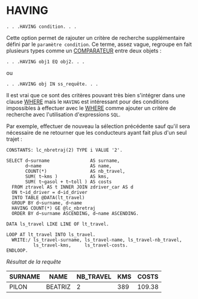 # HAVING

```abap
. . .HAVING condition. . .
```

Cette option permet de rajouter un critère de recherche supplémentaire défini par le `paramètre condition`. Ce terme, assez vague, regroupe en fait plusieurs types comme un [COMPARATEUR](../../04_CONDITIONS/01_OPERATEURS_DE_COMPARAISON.md) entre deux objets :

```abap
. . .HAVING obj1 EQ obj2. . .
```

ou

```abap
. . .HAVING obj IN ss_requête. . .
```

Il est vrai que ce sont des critères pouvant très bien s'intégrer dans une clause [WHERE](./21_WHERE.md) mais le `HAVING` est intéressant pour des conditions impossibles à effectuer avec le [WHERE](./21_Where.md) comme ajouter un critère de recherche avec l'utilisation d'expressions `SQL`.

Par exemple, effectuer de nouveau la sélection précédente sauf qu'il sera nécessaire de ne retourner que les conducteurs ayant fait plus d'un seul trajet :

```abap
CONSTANTS: lc_nbretraj(2) TYPE i VALUE '2'.

SELECT d~surname               AS surname,
       d~name                  AS name,
       COUNT(*)                AS nb_travel,
       SUM( t~kms )            AS kms,
       SUM( t~gasol + t~toll ) AS costs
  FROM ztravel AS t INNER JOIN zdriver_car AS d
  ON t~id_driver = d~id_driver
  INTO TABLE @DATA(lt_travel)
  GROUP BY d~surname, d~name
  HAVING COUNT(*) GE @lc_nbretraj
  ORDER BY d~surname ASCENDING, d~name ASCENDING.

DATA ls_travel LIKE LINE OF lt_travel.

LOOP AT lt_travel INTO ls_travel.
  WRITE:/ ls_travel-surname, ls_travel-name, ls_travel-nb_travel,
          ls_travel-kms,     ls_travel-costs.
ENDLOOP.
```

_Résultat de la requête_

| **SURNAME** | **NAME** | **NB_TRAVEL** | **KMS** | **COSTS** |
| ----------- | -------- | ------------- | ------- | --------- |
| PILON       | BEATRIZ  | 2             | 389     | 109.38    |
